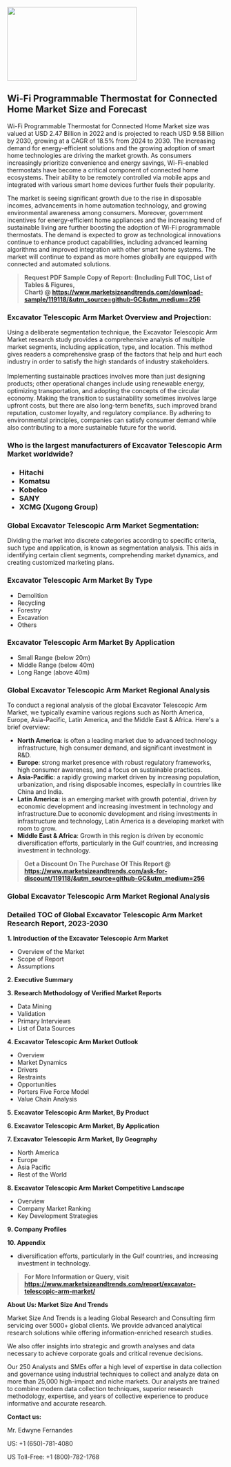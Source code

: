 <p><img class="alignnone size-medium wp-image-20088" src="https://ffe5etoiles.com/wp-content/uploads/2024/12/MST1-300x171.png" alt="" width="300" height="171" /></p><h2>Wi-Fi Programmable Thermostat for Connected Home Market Size and Forecast</h2><p>Wi-Fi Programmable Thermostat for Connected Home Market size was valued at USD 2.47 Billion in 2022 and is projected to reach USD 9.58 Billion by 2030, growing at a CAGR of 18.5% from 2024 to 2030. The increasing demand for energy-efficient solutions and the growing adoption of smart home technologies are driving the market growth. As consumers increasingly prioritize convenience and energy savings, Wi-Fi-enabled thermostats have become a critical component of connected home ecosystems. Their ability to be remotely controlled via mobile apps and integrated with various smart home devices further fuels their popularity.</p><p>The market is seeing significant growth due to the rise in disposable incomes, advancements in home automation technology, and growing environmental awareness among consumers. Moreover, government incentives for energy-efficient home appliances and the increasing trend of sustainable living are further boosting the adoption of Wi-Fi programmable thermostats. The demand is expected to grow as technological innovations continue to enhance product capabilities, including advanced learning algorithms and improved integration with other smart home systems. The market will continue to expand as more homes globally are equipped with connected and automated solutions.</p></p><blockquote id="" class=""><strong>Request PDF Sample Copy of Report: (Including Full TOC, List of Tables &amp; Figures, Chart)&nbsp;@&nbsp;<strong><a href="https://www.marketsizeandtrends.com/download-sample/119118/&utm_source=github-GC&utm_medium=256" target="_blank">https://www.marketsizeandtrends.com/download-sample/119118/&utm_source=github-GC&utm_medium=256</a></strong></strong></blockquote><h3 id="" class="">Excavator Telescopic Arm Market&nbsp;Overview and Projection:</h3><p id="" class="">Using a deliberate segmentation technique, the Excavator Telescopic Arm Market research study provides a comprehensive analysis of multiple market segments, including application, type, and location. This method gives readers a comprehensive grasp of the factors that help and hurt each industry in order to satisfy the high standards of industry stakeholders. <br /> <br />Implementing sustainable practices involves more than just designing products; other operational changes include using renewable energy, optimizing transportation, and adopting the concepts of the circular economy. Making the transition to sustainability sometimes involves large upfront costs, but there are also long-term benefits, such improved brand reputation, customer loyalty, and regulatory compliance. By adhering to environmental principles, companies can satisfy consumer demand while also contributing to a more sustainable future for the world.</p><h3 id="" class="">Who is the largest manufacturers of&nbsp;Excavator Telescopic Arm Market worldwide?</h3><h3 class=""><p><ul><li>Hitachi </li><li> Komatsu </li><li> Kobelco </li><li> SANY </li><li> XCMG (Xugong Group)</li></ul></p></h3><h3 id="" class="">Global&nbsp;Excavator Telescopic Arm Market Segmentation:</h3><p id="" class="">Dividing the market into discrete categories according to specific criteria, such type and application, is known as segmentation analysis. This aids in identifying certain client segments, comprehending market dynamics, and creating customized marketing plans.</p><h3 id="" class="">Excavator Telescopic Arm Market&nbsp;By Type</h3><p><p><ul><li>Demolition</li><li> Recycling</li><li> Forestry</li><li> Excavation</li><li> Others</p></li></ul></p></p><h3 id="" class="">Excavator Telescopic Arm Market&nbsp;By Application</h3><p class=""><p><ul><li>Small Range (below 20m)</li><li> Middle Range (below 40m)</li><li> Long Range (above 40m)</li></ul></p></p><h3 id="" class="">Global Excavator Telescopic Arm Market Regional Analysis</h3><p id="" class="">To conduct a regional analysis of the global Excavator Telescopic Arm Market, we typically examine various regions such as North America, Europe, Asia-Pacific, Latin America, and the Middle East &amp; Africa. Here's a brief overview:</p><ul><li><strong>North America</strong>: is often a leading market due to advanced technology infrastructure, high consumer demand, and significant investment in R&amp;D.</li><li><strong>Europe</strong>: strong market presence with robust regulatory frameworks, high consumer awareness, and a focus on sustainable practices.</li><li><strong>Asia-Pacific</strong>: a rapidly growing market driven by increasing population, urbanization, and rising disposable incomes, especially in countries like China and India.</li><li><strong>Latin America</strong>: is an emerging market with growth potential, driven by economic development and increasing investment in technology and infrastructure.Due to economic development and rising investments in infrastructure and technology, Latin America is a developing market with room to grow.</li><li><strong>Middle East &amp; Africa</strong>: Growth in this region is driven by economic diversification efforts, particularly in the Gulf countries, and increasing investment in technology.</li></ul><blockquote id="" class=""><strong>Get a Discount On The Purchase Of This Report @ <strong><a href="https://www.marketsizeandtrends.com/ask-for-discount/119118/&utm_source=github-GC&utm_medium=256" target="_blank">https://www.marketsizeandtrends.com/ask-for-discount/119118/&utm_source=github-GC&utm_medium=256</a></strong></strong></blockquote><h3 id="" class="">Global Excavator Telescopic Arm Market Regional Analysis</h3><h3 id="" class="">Detailed TOC of Global Excavator Telescopic Arm Market Research Report, 2023-2030</h3><p id="" class=""><strong>1. Introduction of the Excavator Telescopic Arm Market</strong></p><ul><li>Overview of the Market</li><li>Scope of Report</li><li>Assumptions</li></ul><p id="" class=""><strong>2. Executive Summary</strong></p><p id="" class=""><strong>3. Research Methodology of Verified Market Reports</strong></p><ul><li>Data Mining</li><li>Validation</li><li>Primary Interviews</li><li>List of Data Sources</li></ul><p id="" class=""><strong>4. Excavator Telescopic Arm Market Outlook</strong></p><ul><li>Overview</li><li>Market Dynamics</li><li>Drivers</li><li>Restraints</li><li>Opportunities</li><li>Porters Five Force Model</li><li>Value Chain Analysis</li></ul><p id="" class=""><strong>5. Excavator Telescopic Arm Market, By Product</strong></p><p id="" class=""><strong>6. Excavator Telescopic Arm Market, By Application</strong></p><p id="" class=""><strong>7. Excavator Telescopic Arm Market, By Geography</strong></p><ul><li>North America</li><li>Europe</li><li>Asia Pacific</li><li>Rest of the World</li></ul><p id="" class=""><strong>8. Excavator Telescopic Arm Market Competitive Landscape</strong></p><ul><li>Overview</li><li>Company Market Ranking</li><li>Key Development Strategies</li></ul><p id="" class=""><strong>9. Company Profiles</strong></p><p id="" class=""><strong>10. Appendix</strong></p><ul><li>diversification efforts, particularly in the Gulf countries, and increasing investment in technology.</li></ul><blockquote id="" class=""><strong>For More Information or Query, visit <strong><strong><a href="https://www.marketsizeandtrends.com/report/excavator-telescopic-arm-market/" target="_blank">https://www.marketsizeandtrends.com/report/excavator-telescopic-arm-market/</a></strong></strong></strong></blockquote><p id="" class=""><strong>About Us: Market Size And Trends</strong></p><p id="" class="">Market Size And Trends is a leading Global Research and Consulting firm servicing over 5000+ global clients. We provide advanced analytical research solutions while offering information-enriched research studies.</p><p id="" class="">We also offer insights into strategic and growth analyses and data necessary to achieve corporate goals and critical revenue decisions.</p><p id="" class="">Our 250 Analysts and SMEs offer a high level of expertise in data collection and governance using industrial techniques to collect and analyze data on more than 25,000 high-impact and niche markets. Our analysts are trained to combine modern data collection techniques, superior research methodology, expertise, and years of collective experience to produce informative and accurate research.</p><p id="" class=""><strong>Contact us:</strong></p><p id="" class="">Mr. Edwyne Fernandes</p><p id="" class="">US: +1 (650)-781-4080</p><p id="" class="">US Toll-Free: +1 (800)-782-1768</p>
